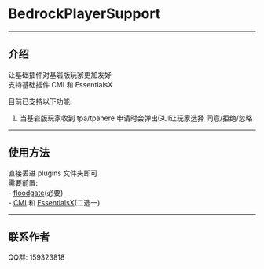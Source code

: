 # BedrockPlayerSupport

------
## 介绍

让基础插件对基岩版玩家更加友好  
支持基础插件 CMI 和 EssentialsX   
  
目前已支持以下功能:  
 1. 当基岩版玩家收到 tpa/tpahere 申请时会弹出GUI让玩家选择 同意/拒绝/忽略

------

## 使用方法

直接丢进 plugins 文件夹即可  
需要前置:  
    - [floodgate][2](必要)  
    - [CMI][1] 和 [EssentialsX][3](二选一)

------

## 联系作者
QQ群: 159323818


  [1]: https://www.spigotmc.org/resources/cmi-298-commands-insane-kits-portals-essentials-economy-mysql-sqlite-much-more.3742/
  [2]: https://github.com/GeyserMC/Floodgate
  [3]: https://www.spigotmc.org/resources/essentialsx.9089/
